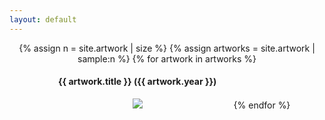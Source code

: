 ```yaml
---
layout: default
---
```


<div style="display:block; text-align:center;">
{% assign n = site.artwork | size %}
{% assign artworks = site.artwork | sample:n %}
{% for artwork in artworks %}
<a href="{{ artwork.url }}"><div style="height: 300px; width: 300px; min-width:300px; min-height:300px; display:inline-block;">
  <h4>{{ artwork.title }} ({{ artwork.year }})</h4>
  <div style="width:100%; height:250px; text-align:center;">
  <img src="/assets/{{ artwork.catalogue }}-thumbnail.png"/>
  </div>
  </div></a>
{% endfor %}
</div>
